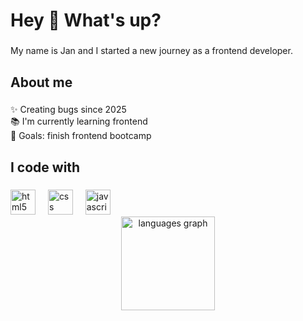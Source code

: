 <h1 align="left">Hey 👋 What's up?</h1>

###

<p align="left">My name is Jan and I started a new journey as a frontend developer.</p>

###

<h2 align="left">About me</h2>

###

<p align="left">✨ Creating bugs since 2025<br>📚 I'm currently learning frontend<br>🎯 Goals: finish frontend bootcamp</p>

###

<h2 align="left">I code with</h2>

###

<div align="left">
  <img src="https://cdn.jsdelivr.net/gh/devicons/devicon/icons/html5/html5-original.svg" height="40" alt="html5 logo"  />
  <img width="12" />
  <img src="https://cdn.jsdelivr.net/gh/devicons/devicon/icons/css3/css3-original.svg" height="40" alt="css logo"  />
  <img width="12" />
  <img src="https://cdn.jsdelivr.net/gh/devicons/devicon/icons/javascript/javascript-original.svg" height="40" alt="javascript logo"  />
</div>

<div align="center">
  <img src="https://github-readme-stats.vercel.app/api/top-langs?username=janbrauner2502&locale=en&hide_title=false&layout=compact&card_width=320&langs_count=5&theme=dracula&hide_border=false&order=2" height="150" alt="languages graph"  />
</div>

###
